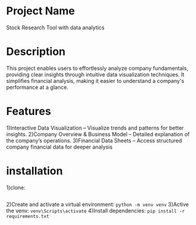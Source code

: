 # Project Name
Stock Research Tool with data analytics

# Description
This project enables users to effortlessly analyze company fundamentals, providing clear insights through intuitive data visualization techniques.
It simplifies financial analysis, making it easier to understand a company's performance at a glance.

# Features
1)Interactive Data Visualization – Visualize trends and patterns for better insights.
2)Company Overview & Business Model – Detailed explanation of the company’s operations.
3)Financial Data Sheets – Access structured company financial data for deeper analysis
# installation
1)clone:
```git clone https://github.com/Mahidhar-Reddy-karakala/GenAi-stock-Research-Tool.git
```
2)Create and activate a virtual environment:
```python -m venv venv```
3)Active the venv:
```venv\Scripts\activate```
4)Install dependencies:
```pip install -r requirements.txt```

